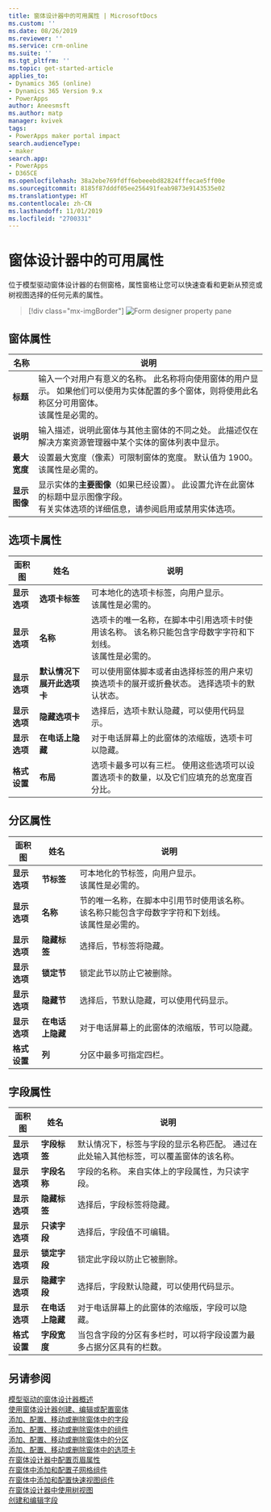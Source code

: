 ```yaml
---
title: 窗体设计器中的可用属性 | MicrosoftDocs
ms.custom: ''
ms.date: 08/26/2019
ms.reviewer: ''
ms.service: crm-online
ms.suite: ''
ms.tgt_pltfrm: ''
ms.topic: get-started-article
applies_to:
- Dynamics 365 (online)
- Dynamics 365 Version 9.x
- PowerApps
author: Aneesmsft
ms.author: matp
manager: kvivek
tags:
- PowerApps maker portal impact
search.audienceType:
- maker
search.app:
- PowerApps
- D365CE
ms.openlocfilehash: 38a2ebe769fdff6ebeeebd82824fffecae5ff00e
ms.sourcegitcommit: 8185f87dddf05ee256491feab9873e9143535e02
ms.translationtype: HT
ms.contentlocale: zh-CN
ms.lasthandoff: 11/01/2019
ms.locfileid: "2700331"
---
```

# <a name="properties-available-in-the-form-designer"></a>窗体设计器中的可用属性

位于模型驱动窗体设计器的右侧窗格，属性窗格让您可以快速查看和更新从预览或树视图选择的任何元素的属性。 

> [!div class="mx-imgBorder"] 
> ![](media/form-designer-property-pane.png "Form designer property pane")

## <a name="form-properties"></a>窗体属性

|名称  |说明  |
|---------|---------|
|**标题**     | 输入一个对用户有意义的名称。 此名称将向使用窗体的用户显示。 如果他们可以使用为实体配置的多个窗体，则将使用此名称区分可用窗体。 <br /> 该属性是必需的。        |
|**说明**     |  输入描述，说明此窗体与其他主窗体的不同之处。 此描述仅在解决方案资源管理器中某个实体的窗体列表中显示。        |
|**最大宽度**     | 设置最大宽度（像素）可限制窗体的宽度。 默认值为 1900。 <br /> 该属性是必需的。       |
|**显示图像**      | 显示实体的**主要图像**（如果已经设置）。 此设置允许在此窗体的标题中显示图像字段。 <br /> 有关实体选项的详细信息，请参阅启用或禁用实体选项。         |


## <a name="tab-properties"></a>选项卡属性

|面积图   |姓名  |说明  |
|---------|---------|---------|
|**显示选项**      | **选项卡标签**      | 可本地化的选项卡标签，向用户显示。 <br /> 该属性是必需的。         |
| **显示选项**      |  **名称**     |  选项卡的唯一名称，在脚本中引用选项卡时使用该名称。 该名称只能包含字母数字字符和下划线。 <br />该属性是必需的。      |
| **显示选项**      |  **默认情况下展开此选项卡**      |  可以使用窗体脚本或者由选择标签的用户来切换选项卡的展开或折叠状态。 选择选项卡的默认状态。       |
| **显示选项**      | **隐藏选项卡**     | 选择后，选项卡默认隐藏，可以使用代码显示。       |
| **显示选项**      | **在电话上隐藏**     |  对于电话屏幕上的此窗体的浓缩版，选项卡可以隐藏。     |
| **格式设置**   | **布局**     |  选项卡最多可以有三栏。 使用这些选项可以设置选项卡的数量，以及它们应填充的总宽度百分比。      |


## <a name="section-properties"></a>分区属性

|面积图   |姓名  |说明  |
|---------|---------|---------|
|**显示选项**      | **节标签**    | 可本地化的节标签，向用户显示。 <br /> 该属性是必需的。      |
|**显示选项**      | **名称**    | 节的唯一名称，在脚本中引用节时使用该名称。 该名称只能包含字母数字字符和下划线。 <br /> 该属性是必需的。        |
|**显示选项**      | **隐藏标签**   |  选择后，节标签将隐藏。  |
|**显示选项**      | **锁定节**    | 锁定此节以防止它被删除。      |
|**显示选项**      | **隐藏节**     | 选择后，节默认隐藏，可以使用代码显示。      |
|**显示选项**      | **在电话上隐藏**     |  对于电话屏幕上的此窗体的浓缩版，节可以隐藏。     |
|**格式设置**     |  **列**    |  分区中最多可指定四栏。      |

## <a name="field-properties"></a>字段属性

|面积图  |姓名  |说明  |
|---------|---------|---------|
|**显示选项**     | **字段标签**    | 默认情况下，标签与字段的显示名称匹配。 通过在此处输入其他标签，可以覆盖窗体的该名称。       |
|**显示选项**     |  **字段名称**    | 字段的名称。 来自实体上的字段属性，为只读字段。     |
|**显示选项**     | **隐藏标签**     | 选择后，字段标签将隐藏。      |
|**显示选项**     | **只读字段**    | 选择后，字段值不可编辑。      |
|**显示选项**     |  **锁定字段**   |  锁定此字段以防止它被删除。     |
|**显示选项**     |  **隐藏字段**     | 选择后，字段默认隐藏，可以使用代码显示。      |
|**显示选项**     |  **在电话上隐藏**    | 对于电话屏幕上的此窗体的浓缩版，字段可以隐藏。         |
|**格式设置**     | **字段宽度**      |  当包含字段的分区有多栏时，可以将字段设置为最多占据分区具有的栏数。       |

## <a name="see-also"></a>另请参阅
[模型驱动的窗体设计器概述](form-designer-overview.md)  
[使用窗体设计器创建、编辑或配置窗体](create-and-edit-forms.md)  
[添加、配置、移动或删除窗体中的字段](add-move-or-delete-fields-on-form.md)  
[添加、配置、移动或删除窗体中的组件](add-move-configure-or-delete-components-on-form.md)  
[添加、配置、移动或删除窗体中的分区](add-move-or-delete-sections-on-form.md)  
[添加、配置、移动或删除窗体中的选项卡](add-move-or-delete-tabs-on-form.md)  
[在窗体设计器中配置页眉属性](form-designer-header-properties.md)  
[在窗体中添加和配置子网格组件](form-designer-add-configure-subgrid.md)  
[在窗体中添加和配置快速视图组件](form-designer-add-configure-quickview.md)  
[在窗体设计器中使用树视图](using-tree-view-on-form.md)  
[创建和编辑字段](../common-data-service/create-edit-field-portal.md)  
